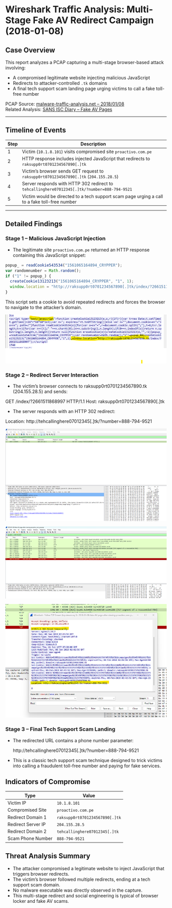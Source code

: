 # Wireshark Traffic Analysis: Multi-Stage Fake AV Redirect Campaign (2018-01-08)

## Case Overview

This report analyzes a PCAP capturing a multi-stage browser-based attack involving:

- A compromised legitimate website injecting malicious JavaScript
- Redirects to attacker-controlled `.tk` domains
- A final tech support scam landing page urging victims to call a fake toll-free number

PCAP Source: [malware-traffic-analysis.net – 2018/01/08](https://www.malware-traffic-analysis.net/2018/01/08/index.html)  
Related Analysis: [SANS ISC Diary – Fake AV Pages](https://isc.sans.edu/diary/Fake+antivirus+pages+popping+up+like+weeds/23207)

---

## Timeline of Events

| Step | Description |
|-------|-------------|
| 1 | Victim (`10.1.8.101`) visits compromised site `proactivo.com.pe` |
| 2 | HTTP response includes injected JavaScript that redirects to `raksupp0rt0701234567890[.]tk` |
| 3 | Victim’s browser sends GET request to `raksupp0rt0701234567890[.]tk` (`204.155.28.5`) |
| 4 | Server responds with HTTP 302 redirect to `tehcallinghere07012345[.]tk/?number=888-794-9521` |
| 5 | Victim would be directed to a tech support scam page urging a call to a fake toll-free number |

---

## Detailed Findings

### Stage 1 – Malicious JavaScript Injection

- The legitimate site `proactivo.com.pe` returned an HTTP response containing this JavaScript snippet:

```javascript
popup_ = readCookie543534("1561065164894_CRYPPER");
var randomnumber = Math.random();
if ("1" != popup_) {
  createCookie13123213("1561065164894_CRYPPER", "1", 1);
  window.location = "http://raksupp0rt0701234567890[.]tk/index/?2661511868997";
}
```
This script sets a cookie to avoid repeated redirects and forces the browser to navigate to the attacker’s domain.

![JavaScript redirect code from proactivo.com.pe](screenshots/06-javascript-redirect.png)

### Stage 2 – Redirect Server Interaction

- The victim’s browser connects to raksupp0rt0701234567890.tk (204.155.28.5) and sends:

GET /index/?2661511868997 HTTP/1.1
Host: raksupp0rt0701234567890[.]tk

- The server responds with an HTTP 302 redirect:

Location: http://tehcallinghere07012345[.]tk/?number=888-794-9521

![HTTP GET request to malicious .tk domain](screenshots/07-http-request-to-tk.png)  

![Filtered network traffic to redirect server 204.155.28.5](screenshots/08-traffic-to-redirect-server.png)  

![HTTP 302 redirect to tech support scam site](screenshots/09-stage3-302-redirect.png)


### Stage 3 – Final Tech Support Scam Landing

- The redirected URL contains a phone number parameter:

  http://tehcallinghere07012345[.]tk/?number=888-794-9521

- This is a classic tech support scam technique designed to trick victims into calling a fraudulent toll-free number and paying for fake services.

## Indicators of Compromise

| Type               | Value                        |
| ------------------ | ---------------------------- |
| Victim IP          | `10.1.8.101`                 |
| Compromised Site   | `proactivo.com.pe`           |
| Redirect Domain 1  | `raksupp0rt0701234567890[.]tk` |
| Redirect Server IP | `204.155.28.5`               |
| Redirect Domain 2  | `tehcallinghere07012345[.]tk`  |
| Scam Phone Number  | `888-794-9521`               |

## Threat Analysis Summary

- The attacker compromised a legitimate website to inject JavaScript that triggers browser redirects.
- The victim’s browser followed multiple redirects, ending at a tech support scam domain.
- No malware executable was directly observed in the capture.
- This multi-stage redirect and social engineering is typical of browser locker and fake AV scams.
